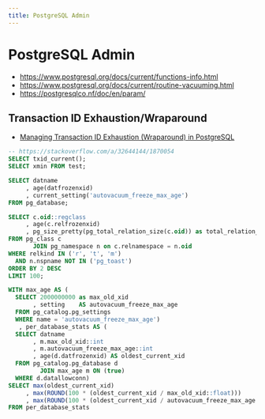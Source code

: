 ```yaml
---
title: PostgreSQL Admin
---
```


# PostgreSQL Admin

- https://www.postgresql.org/docs/current/functions-info.html
- https://www.postgresql.org/docs/current/routine-vacuuming.html
- https://postgresqlco.nf/doc/en/param/

## Transaction ID Exhaustion/Wraparound
- [Managing Transaction ID Exhaustion (Wraparound) in PostgreSQL](https://blog.crunchydata.com/blog/managing-transaction-id-wraparound-in-postgresql)

```sql
-- https://stackoverflow.com/a/32644144/1870054
SELECT txid_current();
SELECT xmin FROM test;

SELECT datname
     , age(datfrozenxid)
     , current_setting('autovacuum_freeze_max_age')
FROM pg_database;

SELECT c.oid::regclass
     , age(c.relfrozenxid)
     , pg_size_pretty(pg_total_relation_size(c.oid)) as total_relation_size
FROM pg_class c
       JOIN pg_namespace n on c.relnamespace = n.oid
WHERE relkind IN ('r', 't', 'm')
  AND n.nspname NOT IN ('pg_toast')
ORDER BY 2 DESC
LIMIT 100;
```

```sql
WITH max_age AS (
  SELECT 2000000000 as max_old_xid
       , setting    AS autovacuum_freeze_max_age
  FROM pg_catalog.pg_settings
  WHERE name = 'autovacuum_freeze_max_age')
   , per_database_stats AS (
  SELECT datname
       , m.max_old_xid::int
       , m.autovacuum_freeze_max_age::int
       , age(d.datfrozenxid) AS oldest_current_xid
  FROM pg_catalog.pg_database d
         JOIN max_age m ON (true)
  WHERE d.datallowconn)
SELECT max(oldest_current_xid)                                                   AS oldest_current_xid
     , max(ROUND(100 * (oldest_current_xid / max_old_xid::float)))               AS percent_towards_wraparound
     , max(ROUND(100 * (oldest_current_xid / autovacuum_freeze_max_age::float))) AS percent_towards_emergency_autovac
FROM per_database_stats
```
